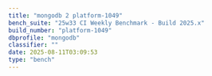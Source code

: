 ```yaml
---
title: "mongodb 2 platform-1049"
bench_suite: "25w33 CI Weekly Benchmark - Build 2025.x"
build_number: "platform-1049"
dbprofile: "mongodb"
classifier: ""
date: 2025-08-11T03:09:53
type: "bench"
---
```

